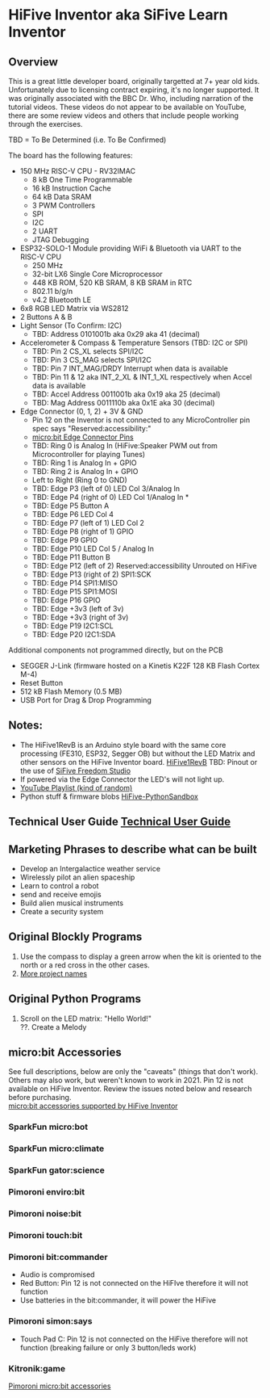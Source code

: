 # HiFive Inventor aka SiFive Learn Inventor
## Overview
This is a great little developer board, originally targetted at 7+ year old kids. Unfortunately due to licensing contract expiring, it's no longer supported. It was originally associated with the BBC Dr. Who, including narration of the tutorial videos. These videos do not appear to be available on YouTube, there are some review videos and others that include people working through the exercises.

TBD = To Be Determined (i.e. To Be Confirmed)

The board has the following features:  
* 150 MHz RISC-V CPU - RV32IMAC
  * 8 kB One Time Programmable
  * 16 kB Instruction Cache
  * 64 kB Data SRAM
  * 3 PWM Controllers
  * SPI
  * I2C
  * 2 UART
  * JTAG Debugging
* ESP32-SOLO-1 Module providing WiFi & Bluetooth via UART to the RISC-V CPU
  * 250 MHz
  * 32-bit LX6 Single Core Microprocessor
  * 448 KB ROM, 520 KB SRAM, 8 KB SRAM in RTC
  * 802.11 b/g/n
  * v4.2 Bluetooth LE
* 6x8 RGB LED Matrix via WS2812
* 2 Buttons A & B
* Light Sensor (To Confirm: I2C)
  *  TBD: Address 0101001b aka 0x29 aka 41 (decimal)
* Accelerometer & Compass & Temperature Sensors (TBD: I2C or SPI)
  *  TBD: Pin 2 CS_XL selects SPI/I2C
  *  TBD: Pin 3 CS_MAG selects SPI/I2C
  *  TBD: Pin 7 INT_MAG/DRDY Interrupt when data is available
  *  TBD: Pin 11 & 12 aka INT_2_XL & INT_1_XL respectively when Accel data is available
  *  TBD: Accel Address 0011001b aka 0x19 aka 25 (decimal)
  *  TBD: Mag Address 0011110b  aka 0x1E aka 30 (decimal)
* Edge Connector (0, 1, 2) + 3V & GND
    * Pin 12 on the Inventor is not connected to any MicroController pin spec says "Reserved:accessibility:"
  * [micro:bit Edge Connector Pins](https://tech.microbit.org/hardware/edgeconnector/)  
  * TBD: Ring 0 is Analog In (HiFive:Speaker  PWM out from Microcontroller for playing Tunes)
  * TBD: Ring 1 is Analog In + GPIO
  * TBD: Ring 2 is Analog In + GPIO
  * Left to Right (Ring 0 to GND)
  * TBD: Edge P3 (left of 0) LED Col 3/Analog In
  * TBD: Edge P4 (right of 0) LED Col 1/Analog In  * 
  * TBD: Edge P5 Button A
  * TBD: Edge P6 LED Col 4
  * TBD: Edge P7 (left of 1) LED Col 2
  * TBD: Edge P8 (right of 1) GPIO
  * TBD: Edge P9 GPIO
  * TBD: Edge P10 LED Col 5 / Analog In
  * TBD: Edge P11 Button B
  * TBD: Edge P12 (left of 2) Reserved:accessibility Unrouted on HiFive
  * TBD: Edge P13 (right of 2) SPI1:SCK
  * TBD: Edge P14 SPI1:MISO
  * TBD: Edge P15 SPI1:MOSI
  * TBD: Edge P16 GPIO
  * TBD: Edge +3v3 (left of 3v)
  * TBD: Edge +3v3 (right of 3v)
  * TBD: Edge P19 I2C1:SCL
  * TBD: Edge P20 I2C1:SDA

Additional components not programmed directly, but on the PCB
* SEGGER J-Link (firmware hosted on a Kinetis K22F 128 KB Flash Cortex M-4)
* Reset Button
* 512 kB Flash Memory (0.5 MB)
* USB Port for Drag & Drop Programming

## Notes:
* The HiFive1RevB is an Arduino style board with the same core processing (FE310, ESP32, Segger OB) but without the LED Matrix and other sensors on the HiFive Inventor board.  [HiFive1RevB](https://www.sifive.com/boards/hifive1-rev-b)  TBD: Pinout or the use of [SiFive Freedom Studio](https://www.sifive.com/software/sifive-freedom-studio)
* If powered via the Edge Connector the LED's will not light up.
* [YouTube Playlist (kind of random)](https://www.youtube.com/playlist?list=PLvZXTXiQDCe7YSpDQmd2ksVSHb431ns7F)
* Python stuff & firmware blobs [HiFive-PythonSandbox](https://github.com/damianburrin/HiFive-PythonSandbox/tree/main/h5%20updater-20240605T172322Z-001/h5%20updater/hifive_updater)


## Technical User Guide [Technical User Guide](HiFive_Inventor_Tech_UG_Web.pdf)

## Marketing Phrases to describe what can be built
* Develop an Intergalactice weather service
* Wirelessly pilot an alien spaceship
* Learn to control a robot
* send and receive emojis
* Build alien musical instruments
* Create a security system

## Original Blockly Programs
1.  Use the compass to display a green arrow when the kit is oriented to the north or a red cross in the other cases.
2.  [More project names](https://youtu.be/7QDixjAANNQ?si=xpowm5YkKtd2wJIu&t=236)

## Original Python Programs
1. Scroll on the LED matrix: "Hello World!"  
??.  Create a Melody

## micro:bit Accessories
See full descriptions, below are only the "caveats" (things that don't work). Others may also work, but weren't known to work in 2021. Pin 12 is not available on HiFive Inventor. Review the issues noted below and research before purchasing.  
[micro:bit accessories supported by HiFive Inventor](https://web.archive.org/web/20210614053018/https://www.hifiveinventor.com/getting-started/creative) 
### SparkFun micro:bot
### SparkFun micro:climate
### SparkFun gator:science
### Pimoroni enviro:bit
### Pimoroni noise:bit
### Pimoroni touch:bit
### Pimoroni bit:commander
* Audio is compromised
* Red Button: Pin 12 is not connected on the HiFIve therefore it will not function
* Use batteries in the bit:commander, it will power the HiFive
### Pimoroni simon:says
* Touch Pad C: Pin 12 is not connected on the HiFive therefore will not function (breaking failure or only 3 button/leds work)
### Kitronik:game

[Pimoroni micro:bit accessories](https://shop.pimoroni.com/search?q=micro:bit&product_type=micro:bit%20Addon&stock=true)

